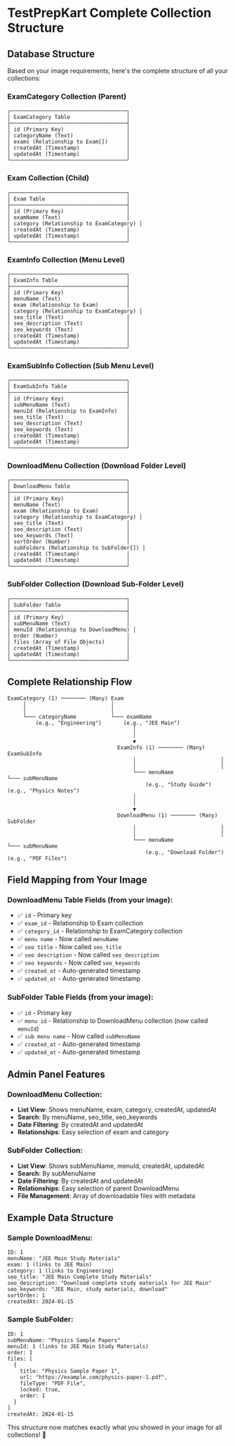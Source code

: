 # TestPrepKart Complete Collection Structure

## Database Structure

Based on your image requirements, here's the complete structure of all your collections:

### ExamCategory Collection (Parent)

```
┌─────────────────────────────────────┐
│ ExamCategory Table                  │
├─────────────────────────────────────┤
│ id (Primary Key)                    │
│ categoryName (Text)                 │
│ exams (Relationship to Exam[])      │
│ createdAt (Timestamp)               │
│ updatedAt (Timestamp)               │
└─────────────────────────────────────┘
```

### Exam Collection (Child)

```
┌─────────────────────────────────────┐
│ Exam Table                          │
├─────────────────────────────────────┤
│ id (Primary Key)                    │
│ examName (Text)                     │
│ category (Relationship to ExamCategory) │
│ createdAt (Timestamp)               │
│ updatedAt (Timestamp)               │
└─────────────────────────────────────┘
```

### ExamInfo Collection (Menu Level)

```
┌─────────────────────────────────────┐
│ ExamInfo Table                      │
├─────────────────────────────────────┤
│ id (Primary Key)                    │
│ menuName (Text)                     │
│ exam (Relationship to Exam)         │
│ category (Relationship to ExamCategory) │
│ seo_title (Text)                    │
│ seo_description (Text)              │
│ seo_keywords (Text)                 │
│ createdAt (Timestamp)               │
│ updatedAt (Timestamp)               │
└─────────────────────────────────────┘
```

### ExamSubInfo Collection (Sub Menu Level)

```
┌─────────────────────────────────────┐
│ ExamSubInfo Table                   │
├─────────────────────────────────────┤
│ id (Primary Key)                    │
│ subMenuName (Text)                  │
│ menuId (Relationship to ExamInfo)   │
│ seo_title (Text)                    │
│ seo_description (Text)              │
│ seo_keywords (Text)                 │
│ createdAt (Timestamp)               │
│ updatedAt (Timestamp)               │
└─────────────────────────────────────┘
```

### DownloadMenu Collection (Download Folder Level)

```
┌─────────────────────────────────────┐
│ DownloadMenu Table                  │
├─────────────────────────────────────┤
│ id (Primary Key)                    │
│ menuName (Text)                     │
│ exam (Relationship to Exam)         │
│ category (Relationship to ExamCategory) │
│ seo_title (Text)                    │
│ seo_description (Text)              │
│ seo_keywords (Text)                 │
│ sortOrder (Number)                  │
│ subFolders (Relationship to SubFolder[]) │
│ createdAt (Timestamp)               │
│ updatedAt (Timestamp)               │
└─────────────────────────────────────┘
```

### SubFolder Collection (Download Sub-Folder Level)

```
┌─────────────────────────────────────┐
│ SubFolder Table                     │
├─────────────────────────────────────┤
│ id (Primary Key)                    │
│ subMenuName (Text)                  │
│ menuId (Relationship to DownloadMenu) │
│ order (Number)                      │
│ files (Array of File Objects)       │
│ createdAt (Timestamp)               │
│ updatedAt (Timestamp)               │
└─────────────────────────────────────┘
```

## Complete Relationship Flow

```
ExamCategory (1) ──────── (Many) Exam
     │                           │
     │                           │
     └─── categoryName           └─── examName
         (e.g., "Engineering")       (e.g., "JEE Main")
                                        │
                                        │
                                        ▼
                                   ExamInfo (1) ──────── (Many) ExamSubInfo
                                        │                           │
                                        │                           │
                                        └─── menuName               └─── subMenuName
                                            (e.g., "Study Guide")      (e.g., "Physics Notes")
                                        │
                                        │
                                        ▼
                                   DownloadMenu (1) ──────── (Many) SubFolder
                                        │                           │
                                        │                           │
                                        └─── menuName               └─── subMenuName
                                            (e.g., "Download Folder")   (e.g., "PDF Files")
```

## Field Mapping from Your Image

### DownloadMenu Table Fields (from your image):

- ✅ `id` - Primary key
- ✅ `exam_id` - Relationship to Exam collection
- ✅ `category_id` - Relationship to ExamCategory collection
- ✅ `menu name` - Now called `menuName`
- ✅ `seo title` - Now called `seo_title`
- ✅ `seo description` - Now called `seo_description`
- ✅ `seo keywords` - Now called `seo_keywords`
- ✅ `created_at` - Auto-generated timestamp
- ✅ `updated_at` - Auto-generated timestamp

### SubFolder Table Fields (from your image):

- ✅ `id` - Primary key
- ✅ `menu id` - Relationship to DownloadMenu collection (now called `menuId`)
- ✅ `sub menu name` - Now called `subMenuName`
- ✅ `created_at` - Auto-generated timestamp
- ✅ `updated_at` - Auto-generated timestamp

## Admin Panel Features

### DownloadMenu Collection:

- **List View**: Shows menuName, exam, category, createdAt, updatedAt
- **Search**: By menuName, seo_title, seo_keywords
- **Date Filtering**: By createdAt and updatedAt
- **Relationships**: Easy selection of exam and category

### SubFolder Collection:

- **List View**: Shows subMenuName, menuId, createdAt, updatedAt
- **Search**: By subMenuName
- **Date Filtering**: By createdAt and updatedAt
- **Relationships**: Easy selection of parent DownloadMenu
- **File Management**: Array of downloadable files with metadata

## Example Data Structure

### Sample DownloadMenu:

```
ID: 1
menuName: "JEE Main Study Materials"
exam: 1 (links to JEE Main)
category: 1 (links to Engineering)
seo_title: "JEE Main Complete Study Materials"
seo_description: "Download complete study materials for JEE Main"
seo_keywords: "JEE Main, study materials, download"
sortOrder: 1
createdAt: 2024-01-15
```

### Sample SubFolder:

```
ID: 1
subMenuName: "Physics Sample Papers"
menuId: 1 (links to JEE Main Study Materials)
order: 1
files: [
  {
    title: "Physics Sample Paper 1",
    url: "https://example.com/physics-paper-1.pdf",
    fileType: "PDF File",
    locked: true,
    order: 1
  }
]
createdAt: 2024-01-15
```

This structure now matches exactly what you showed in your image for all collections! 🎯
